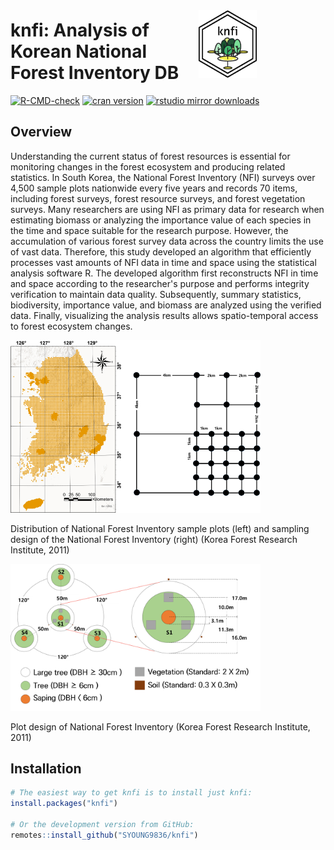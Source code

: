 

# <a href="https://syoung9836.github.io/knfi/" style="float: right; margin-right: 110px; margin-top: -15px; "><img src="man/figures/logo.png" align="right" alt="alt text" width="93" /></a>   knfi: Analysis of Korean National Forest Inventory DB 

<!-- badges: start -->

[![R-CMD-check](https://github.com/tidyverse/ggplot2/actions/workflows/R-CMD-check.yaml/badge.svg)](https://github.com/SYOUNG9836/knfi/actions/workflows/R-CMD-check.yaml)
[![cran version](https://www.r-pkg.org/badges/version/knfi)](https://cran.r-project.org/package=knfi)
[![rstudio mirror downloads](https://cranlogs.r-pkg.org/badges/knfi?color=E664A4)](https://github.com/r-hub/cranlogs.app)

<!-- badges: end -->


## Overview

Understanding the current status of forest resources is essential for monitoring changes in the forest ecosystem and producing related statistics. In South Korea, the National Forest Inventory (NFI) surveys over 4,500 sample plots nationwide every five years and records 70 items, including forest surveys, forest resource surveys, and forest vegetation surveys. Many researchers are using NFI as primary data for research when estimating biomass or analyzing the importance value of each species in the time and space suitable for the research purpose. However, the accumulation of various forest survey data across the country limits the use of vast data. Therefore, this study developed an algorithm that efficiently processes vast amounts of NFI data in time and space using the statistical analysis software R. The developed algorithm first reconstructs NFI in time and space according to the researcher's purpose and performs integrity verification to maintain data quality. Subsequently, summary statistics, biodiversity, importance value, and biomass are analyzed using the verified data. Finally, visualizing the analysis results allows spatio-temporal access to forest ecosystem changes. 

<img src="man/figures/plot_1.png" alt="Plot 1" width="400"/>

Distribution of National Forest Inventory sample plots (left) and sampling design of the National Forest Inventory (right) (Korea Forest Research Institute, 2011)

<img src="man/figures/plot_2.png" alt="Plot 2" width="400"/>

Plot design of National Forest Inventory (Korea Forest Research Institute, 2011)

## Installation

``` r
# The easiest way to get knfi is to install just knfi:
install.packages("knfi")

# Or the development version from GitHub:
remotes::install_github("SYOUNG9836/knfi")
```

